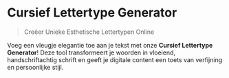 # Cursief Lettertype Generator

> Creëer Unieke Esthetische Lettertypen Online

Voeg een vleugje elegantie toe aan je tekst met onze **Cursief Lettertype Generator**! Deze tool transformeert je woorden in vloeiend, handschriftachtig schrift en geeft je digitale content een toets van verfijning en persoonlijke stijl.